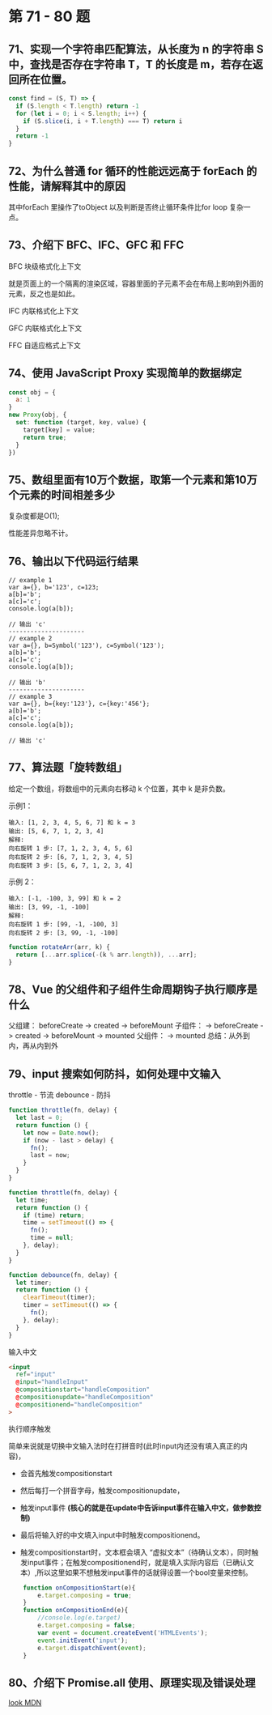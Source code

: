 # 第 71 - 80 题

## 71、实现一个字符串匹配算法，从长度为 n 的字符串 S 中，查找是否存在字符串 T，T 的长度是 m，若存在返回所在位置。

```javascript
const find = (S, T) => {
  if (S.length < T.length) return -1
  for (let i = 0; i < S.length; i++) {
    if (S.slice(i, i + T.length) === T) return i
  }
  return -1
}
```

## 72、为什么普通 for 循环的性能远远高于 forEach 的性能，请解释其中的原因

其中forEach 里操作了toObject 以及判断是否终止循环条件比for loop 复杂一点。

## 73、介绍下 BFC、IFC、GFC 和 FFC

BFC 块级格式化上下文

就是页面上的一个隔离的渲染区域，容器里面的子元素不会在布局上影响到外面的元素，反之也是如此。

IFC 内联格式化上下文 

GFC 内联格式化上下文

FFC 自适应格式上下文

## 74、使用 JavaScript Proxy 实现简单的数据绑定

```javascript
const obj = {
  a: 1
}
new Proxy(obj, {
  set: function (target, key, value) {
    target[key] = value;
    return true;
  }
})
```

## 75、数组里面有10万个数据，取第一个元素和第10万个元素的时间相差多少

复杂度都是O(1);

性能差异忽略不计。

## 76、输出以下代码运行结果

```
// example 1
var a={}, b='123', c=123;  
a[b]='b';
a[c]='c';  
console.log(a[b]);

// 输出 'c'
---------------------
// example 2
var a={}, b=Symbol('123'), c=Symbol('123');  
a[b]='b';
a[c]='c';  
console.log(a[b]);

// 输出 'b'
---------------------
// example 3
var a={}, b={key:'123'}, c={key:'456'};  
a[b]='b';
a[c]='c';  
console.log(a[b]);

// 输出 'c'
```

## 77、算法题「旋转数组」

给定一个数组，将数组中的元素向右移动 k 个位置，其中 k 是非负数。

示例1：

```
输入: [1, 2, 3, 4, 5, 6, 7] 和 k = 3
输出: [5, 6, 7, 1, 2, 3, 4]
解释:
向右旋转 1 步: [7, 1, 2, 3, 4, 5, 6]
向右旋转 2 步: [6, 7, 1, 2, 3, 4, 5]
向右旋转 3 步: [5, 6, 7, 1, 2, 3, 4]
```

示例 2：

```
输入: [-1, -100, 3, 99] 和 k = 2
输出: [3, 99, -1, -100]
解释: 
向右旋转 1 步: [99, -1, -100, 3]
向右旋转 2 步: [3, 99, -1, -100]
```

```javascript
function rotateArr(arr, k) {
  return [...arr.splice(-(k % arr.length)), ...arr];
}
```

## 78、Vue 的父组件和子组件生命周期钩子执行顺序是什么

父组建： beforeCreate -> created -> beforeMount 子组件： -> beforeCreate -> created -> beforeMount -> mounted 父组件： -> mounted
总结：从外到内，再从内到外

## 79、input 搜索如何防抖，如何处理中文输入

throttle - 节流 debounce - 防抖

```javascript
function throttle(fn, delay) {
  let last = 0;
  return function () {
    let now = Date.now();
    if (now - last > delay) {
      fn();
      last = now;
    }
  }
}
```

```javascript
function throttle(fn, delay) {
  let time;
  return function () {
    if (time) return;
    time = setTimeout(() => {
      fn();
      time = null;
    }, delay);
  }
}
```

```javascript
function debounce(fn, delay) {
  let timer;
  return function () {
    clearTimeout(timer);
    timer = setTimeout(() => {
      fn();
    }, delay);
  }
}
```

输入中文

```html
<input
  ref="input"
  @input="handleInput"
  @compositionstart="handleComposition"
  @compositionupdate="handleComposition"
  @compositionend="handleComposition"
>
```
执行顺序触发

简单来说就是切换中文输入法时在打拼音时(此时input内还没有填入真正的内容)，
- 会首先触发compositionstart
- 然后每打一个拼音字母，触发compositionupdate，
- 触发input事件 **(核心的就是在update中告诉input事件在输入中文，做参数控制)**
- 最后将输入好的中文填入input中时触发compositionend。

- 触发compositionstart时，文本框会填入 “虚拟文本”（待确认文本），同时触发input事件；在触发compositionend时，就是填入实际内容后（已确认文本）,所以这里如果不想触发input事件的话就得设置一个bool变量来控制。

```javascript
    function onCompositionStart(e){
        e.target.composing = true;
    }
    function onCompositionEnd(e){
        //console.log(e.target)
        e.target.composing = false;
        var event = document.createEvent('HTMLEvents');
        event.initEvent('input');
        e.target.dispatchEvent(event);
    }
```
## 80、介绍下 Promise.all 使用、原理实现及错误处理
[look MDN](https://developer.mozilla.org/zh-CN/docs/Web/JavaScript/Reference/Global_Objects/Promise/all)
